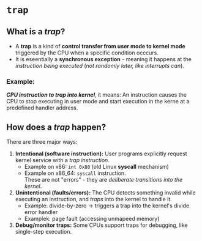 # `trap`

## What is a *trap*?
 * A **trap** is a kind of **control transfer from user mode to kernel mode** triggered by the CPU when a specific condition occcurs.
 * It is eseentially a **synchronous exception** - meaning it happens at the *instruction being executed* (*not randomly later, like interrupts can*).
### Example:
***CPU instruction to trap into kernel***, it means: An instruction causes the CPU to stop executing in user mode and start execution in the kerne at a predefined handler address.

## How does a *trap* happen?
There are three major ways:
 1. **Intentional (software instruction):** User programs explicitly request kernel service with a *trap instruction*.
    * Example on x86: `int 0x80` (old Linux **syscall** mechanism)
    * Example on x86_64: `syscall` instruction. <br> These are not "errors" - they are *deliberate transitions into the kernel*.
 2. **Unintentional (faults/errors):** The CPU detects something invalid while executing an instruction, and *traps* into the kernel to handle it.
    * Example: divide-by-zero $\rightarrow$ triggers a trap into the kernel's divide error handler
    * Examplek: page fault (accessing unmapeed memory)
 3. **Debug/monitor traps:** Some CPUs support traps for debugging, like single-step execution.
